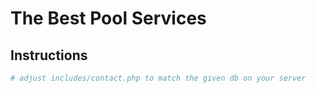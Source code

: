 # The Best Pool Services

## Instructions

```bash
# adjust includes/contact.php to match the given db on your server
```